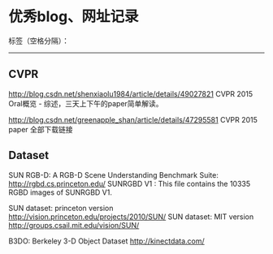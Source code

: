 # 优秀blog、网址记录

标签（空格分隔）： 

---

CVPR
---
http://blog.csdn.net/shenxiaolu1984/article/details/49027821
CVPR 2015 Oral概览 - 综述，三天上下午的paper简单解读。

http://blog.csdn.net/greenapple_shan/article/details/47295581
CVPR 2015 paper 全部下载链接

Dataset
---
SUN RGB-D: A RGB-D Scene Understanding Benchmark Suite:
http://rgbd.cs.princeton.edu/
SUNRGBD V1 : This file contains the 10335 RGBD images of SUNRGBD V1. 

SUN dataset: princeton version
http://vision.princeton.edu/projects/2010/SUN/
SUN dataset: MIT version
http://groups.csail.mit.edu/vision/SUN/

B3DO: Berkeley 3-D Object Dataset
http://kinectdata.com/





